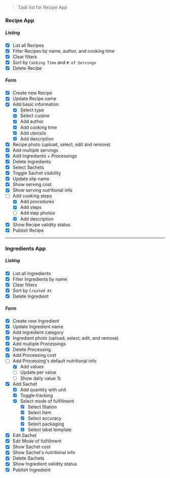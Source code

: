 > Task list for Recipe App

### Recipe App

##### Listing

-  [x] List all Recipes
-  [x] Filter Recipes by name, author, and cooking time
-  [x] Clear filters
-  [x] Sort by `Cooking Time` and `# of Servings`
-  [x] Delete Recipe

##### Form

-  [x] Create new Recipe
-  [x] Update Recipe name
-  [x] Add basic information
   -  [x] Select type
   -  [x] Select cuisine
   -  [x] Add author
   -  [x] Add cooking time
   -  [x] Add utensils
   -  [x] Add description
-  [x] Recipe photo (upload, select, edit and remove)
-  [x] Add multiple servings
-  [x] Add Ingredients + Processings
-  [x] Delete Ingredients
-  [x] Select Sachets
-  [x] Toggle Sachet visibility
-  [x] Update slip name
-  [x] Show serving cost
-  [x] Show serving nutritional info
-  [ ] Add cooking steps
   -  [x] Add procedures
   -  [x] Add steps
   -  [ ] Add step photos
   -  [x] Add description
-  [x] Show Recipe validity status
-  [x] Publish Recipe

---

### Ingredients App

##### Listing

-  [x] List all Ingredients
-  [x] Filter Ingredients by name
-  [x] Clear filters
-  [x] Sort by `Created At`
-  [x] Delete Ingredient

##### Form

-  [x] Create new Ingredient
-  [x] Update Ingredient name
-  [x] Add Ingredient category
-  [x] Ingredient photo (upload, select, edit, and remove)
-  [x] Add multiple Processings
-  [x] Delete Processing
-  [x] Add Processing cost
-  [ ] Add Processing's default nutritional info
   -  [x] Add values
   -  [ ] Update per value
   -  [ ] Show daily value %
-  [x] Add Sachet
   -  [x] Add quantity with unit
   -  [x] Toggle tracking
   -  [x] Select mode of fulfillment
      -  [x] Select Station
      -  [x] Select Item
      -  [x] Select accuracy
      -  [x] Select packaging
      -  [x] Select label template
-  [x] Edit Sachet
-  [x] Edit Mode of fulfillment
-  [x] Show Sachet cost
-  [x] Show Sachet's nutritional info
-  [x] Delete Sachets
-  [x] Show Ingredient validity status
-  [x] Publish Ingredient
